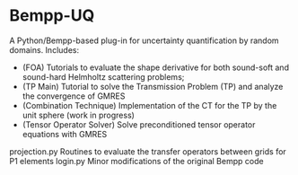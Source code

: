 # Bempp-UQ
A Python/Bempp-based plug-in for uncertainty quantification by random domains. 
Includes:
- (FOA) Tutorials to evaluate the shape derivative for both sound-soft and sound-hard Helmholtz scattering problems;
- (TP Main) Tutorial to solve the Transmission Problem (TP) and analyze the convergence of GMRES
- (Combination Technique) Implementation of the CT for the TP by the unit sphere (work in progress)
- (Tensor Operator Solver) Solve preconditioned tensor operator equations with GMRES

projection.py Routines to evaluate the transfer operators between grids for P1 elements
login.py Minor modifications of the original Bempp code
